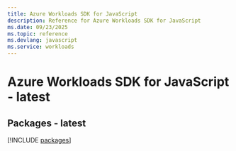 ```yaml
---
title: Azure Workloads SDK for JavaScript
description: Reference for Azure Workloads SDK for JavaScript
ms.date: 09/23/2025
ms.topic: reference
ms.devlang: javascript
ms.service: workloads
---
```

# Azure Workloads SDK for JavaScript - latest
## Packages - latest
[!INCLUDE [packages](workloads-index.md)]